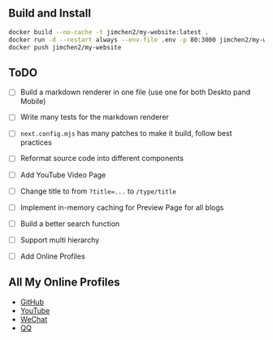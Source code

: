 ## Build and Install 

```sh
docker build --no-cache -t jimchen2/my-website:latest .
docker run -d --restart always --env-file .env -p 80:3000 jimchen2/my-website:latest
docker push jimchen2/my-website
```

## ToDO

- [ ] Build a markdown renderer in one file (use one for both Deskto pand Mobile)
- [ ] Write many tests for the markdown renderer
- [ ] `next.config.mjs` has many patches to make it build, follow best practices
- [ ] Reformat source code into different components
- [ ] Add YouTube Video Page
- [ ] Change title to from `?title=...` to `/type/title`
- [ ] Implement in-memory caching for Preview Page for all blogs
- [ ] Build a better search function
- [ ] Support multi hierarchy
- [ ] Add Online Profiles



## All My Online Profiles

- [GitHub](https://github.com/jimchen2)
- [YouTube](https://www.youtube.com/@JC-ss5nj)
- [WeChat](https://cdn.jimchen.me/w.jpg)
- [QQ](https://cdn.jimchen.me/qq.jpg)
